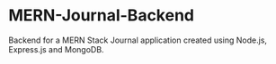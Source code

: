 # MERN-Journal-Backend
Backend for a MERN Stack Journal application created using Node.js, Express.js and MongoDB.
